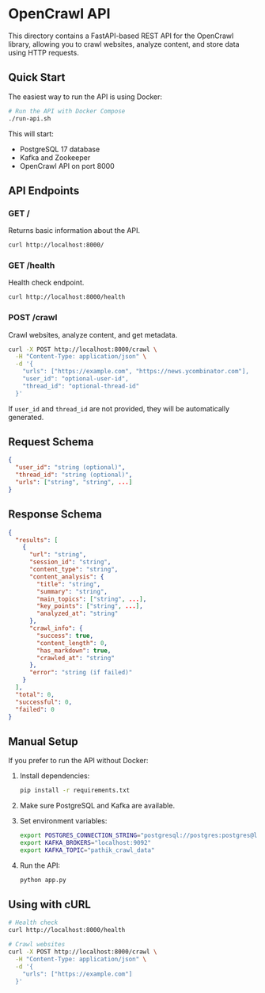 # OpenCrawl API

This directory contains a FastAPI-based REST API for the OpenCrawl library, allowing you to crawl websites, analyze content, and store data using HTTP requests.

## Quick Start

The easiest way to run the API is using Docker:

```bash
# Run the API with Docker Compose
./run-api.sh
```

This will start:
- PostgreSQL 17 database
- Kafka and Zookeeper
- OpenCrawl API on port 8000

## API Endpoints

### GET /

Returns basic information about the API.

```bash
curl http://localhost:8000/
```

### GET /health

Health check endpoint.

```bash
curl http://localhost:8000/health
```

### POST /crawl

Crawl websites, analyze content, and get metadata.

```bash
curl -X POST http://localhost:8000/crawl \
  -H "Content-Type: application/json" \
  -d '{
    "urls": ["https://example.com", "https://news.ycombinator.com"],
    "user_id": "optional-user-id",
    "thread_id": "optional-thread-id"
  }'
```

If `user_id` and `thread_id` are not provided, they will be automatically generated.

## Request Schema

```json
{
  "user_id": "string (optional)",
  "thread_id": "string (optional)",
  "urls": ["string", "string", ...]
}
```

## Response Schema

```json
{
  "results": [
    {
      "url": "string",
      "session_id": "string",
      "content_type": "string",
      "content_analysis": {
        "title": "string",
        "summary": "string",
        "main_topics": ["string", ...],
        "key_points": ["string", ...],
        "analyzed_at": "string"
      },
      "crawl_info": {
        "success": true,
        "content_length": 0,
        "has_markdown": true,
        "crawled_at": "string"
      },
      "error": "string (if failed)"
    }
  ],
  "total": 0,
  "successful": 0,
  "failed": 0
}
```

## Manual Setup

If you prefer to run the API without Docker:

1. Install dependencies:
   ```bash
   pip install -r requirements.txt
   ```

2. Make sure PostgreSQL and Kafka are available.

3. Set environment variables:
   ```bash
   export POSTGRES_CONNECTION_STRING="postgresql://postgres:postgres@localhost:5432/opencrawl"
   export KAFKA_BROKERS="localhost:9092"
   export KAFKA_TOPIC="pathik_crawl_data"
   ```

4. Run the API:
   ```bash
   python app.py
   ```

## Using with cURL

```bash
# Health check
curl http://localhost:8000/health

# Crawl websites
curl -X POST http://localhost:8000/crawl \
  -H "Content-Type: application/json" \
  -d '{
    "urls": ["https://example.com"]
  }'
``` 